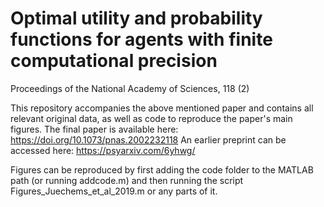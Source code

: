 # Optimal utility and probability functions for agents with finite computational precision
Proceedings of the National Academy of Sciences, 118 (2)

This repository accompanies the above mentioned paper and contains all relevant original data, as well as code to reproduce the paper's main figures. The final paper is available here:  https://doi.org/10.1073/pnas.2002232118 
An earlier preprint can be accessed here: https://psyarxiv.com/6yhwg/

Figures can be reproduced by first adding the code folder to the MATLAB path (or running addcode.m) and then running the script Figures_Juechems_et_al_2019.m or any parts of it.
